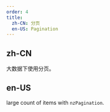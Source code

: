 ```yaml
---
order: 4
title:
  zh-CN: 分页
  en-US: Pagination
---
```


## zh-CN

大数据下使用分页。

## en-US

large count of items with `nzPagination`.
